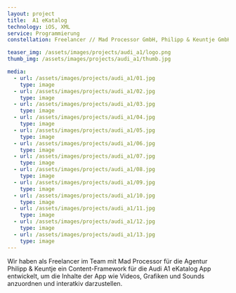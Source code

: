 ```yaml
---
layout: project
title:  A1 eKatalog
technology: iOS, XML
service: Programmierung
constellation: Freelancer // Mad Processor GmbH, Philipp & Keuntje GmbH

teaser_img: /assets/images/projects/audi_a1/logo.png
thumb_img: /assets/images/projects/audi_a1/thumb.jpg

media:
  - url: /assets/images/projects/audi_a1/01.jpg
    type: image
  - url: /assets/images/projects/audi_a1/02.jpg
    type: image
  - url: /assets/images/projects/audi_a1/03.jpg
    type: image
  - url: /assets/images/projects/audi_a1/04.jpg
    type: image
  - url: /assets/images/projects/audi_a1/05.jpg
    type: image
  - url: /assets/images/projects/audi_a1/06.jpg
    type: image
  - url: /assets/images/projects/audi_a1/07.jpg
    type: image
  - url: /assets/images/projects/audi_a1/08.jpg
    type: image
  - url: /assets/images/projects/audi_a1/09.jpg
    type: image
  - url: /assets/images/projects/audi_a1/10.jpg
    type: image
  - url: /assets/images/projects/audi_a1/11.jpg
    type: image
  - url: /assets/images/projects/audi_a1/12.jpg
    type: image
  - url: /assets/images/projects/audi_a1/13.jpg
    type: image
---
```


Wir haben als Freelancer im Team mit Mad Processor für die Agentur Philipp & Keuntje ein Content-Framework für die Audi A1 eKatalog App entwickelt, um die Inhalte der App wie Videos, Grafiken und Sounds anzuordnen und interatkiv darzustellen.
